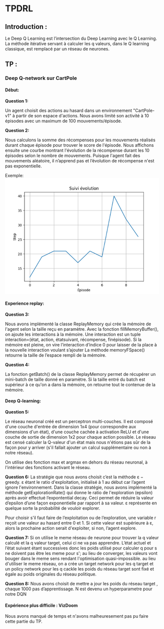# TPDRL

## Introduction :

Le Deep Q Learning est l’intersection du Deep Learning avec le Q Learning. La méthode itérative servant à calculer les q valeurs, dans le Q learning classique, est remplacé par un réseau de neurones.

## TP :

### Deep Q-network sur CartPole


#### Début:


**Question 1:** 

Un agent choisit des actions au hasard dans un environnement "CartPole-v1" à partir de son espace d'actions. Nous avons limité son activité à 10 épisodes avec un maximum de 100 mouvements/épisode. 

**Question 2:**

Nous calculons la somme des récompenses pour les mouvements réalisés durant chaque épisode pour trouver le score de l'épisode. Nous affichons ensuite une courbe montrant l'évolution de la récompense durant les 10 épisodes selon le nombre de mouvements. Puisque l'agent fait des mouvements aléatoire, il n’apprend pas et l’évolution de récompense n'est pas exponentielle.

Exemple:
![ ](CartPole/randomAgent/evolutionRandomAgent.png)


#### Experience replay:

**Question 3:**

Nous avons implémenté la classe ReplayMemory qui crée la mémoire de l'agent selon la taille reçu en paramètre. 
Avec la fonction fillMemoryBuffer(), on ajoute les interactions à la mémoire.
Une interaction est un tuple interaction=(état, action, étatsuivant, récompense, finépisode). 
Si la mémoire est pleine, on vire l’interaction d’indice 0 pour laisser de la place à la nouvelle interaction voulant s’ajouter
La méthode memoryFSpace() retourne la taille de l’espace rempli de la mémoire.


**Question 4:**

La fonction getBatch() de la classe ReplayMemory permet de récupérer un mini-batch de taille donné en paramètre. Si la taille entré du batch est supérieur à ce qu'on a dans la mémoire, on retourne tout le contenue de la mémoire.


#### Deep Q-learning:

**Question 5:**

Le réseau neuronal créé est un perceptron multi-couches. Il est composé d'une couche d'entrée de dimension 1x4 (pour correspondre aux dimensions d'un état), d'une couche cachée à activation ReLU et d'une couche de sortie de dimension 1x2 pour chaque action possible. Le réseau est censé calculer la Q-valeur d'un état mais nous n'étions pas sûr de la façon pour y arriver (s'il fallait ajouter un calcul supplémentaire ou non à notre réseau).

On utilise des fonction max et argmax en dehors du réseau neuronal, à l'intérieur des fonctions activant le réseau. 

**Question 6:**
La stratégie que nous avons choisit c’est la méthode ε − greedy. 
ε étant le ratio d'exploitation, initialisé à 1 au début car l’agent ignore l'environnement. 
Dans la classe stratégie, nous avons implémenté la méthode getExplorationRate() qui donne le ratio de l'exploration (epsilon) après avoir effectué l’expontential decay. Ceci permet de réduire la valeur d’epsilon d’une façon exponentielle par rapport à sa valeur. ε représente en quelque sorte la probabilité de vouloir explorer. 

Pour choisir s'il faut faire de l’exploitation ou de l’exploration, une variable r reçoit une valeur au hasard entre 0 et 1. Si cette valeur est supérieure à ε, alors la prochaine action serait d'exploiter, si non, l’agent explore.
 

**Question 7:**
Si on utilise le meme réseau de neurone pour trouver la q valeur calculé et la q valeur target, celui ci ne va pas apprendre. L’état actuel et l’état suivant étant successives donc les poids utilisé pour calculer q pour s ne doivent pas être les meme pour s'; au lieu de converger, les valeurs vont bouger dans le meme sens rendant l'optimisation quasi-impossible.
au lieu d'utiliser le meme réseau, on a crée un target network pour les q target et un policy network pour les q cackle
les poids du réseau target sont fixé et égale au poids originales du réseau politique. 


**Question 8:**
Nous avons choisit de mettre a jour les poids du réseau target , chaque 1000 pas d’apprentissage. N est devenu un hyperparametre pour notre DQN




#### Expérience plus difficile : VizDoom

Nous avons manqué de temps et n'avons malheuresement pas pu faire cette partie du TP.
